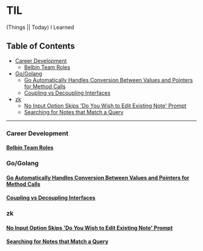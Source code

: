 # TIL

(Things || Today) I Learned

## Table of Contents

<!-- vim-markdown-toc GFM -->

* [Career Development](#career-development)
    * [Belbin Team Roles](#belbin-team-roles)
* [Go/Golang](#gogolang)
    * [Go Automatically Handles Conversion Between Values and Pointers for Method Calls](#go-automatically-handles-conversion-between-values-and-pointers-for-method-calls)
    * [Coupling vs Decoupling Interfaces](#coupling-vs-decoupling-interfaces)
* [zk](#zk)
    * [No Input Option Skips 'Do You Wish to Edit Existing Note' Prompt](#no-input-option-skips-do-you-wish-to-edit-existing-note-prompt)
    * [Searching for Notes that Match a Query](#searching-for-notes-that-match-a-query)

<!-- vim-markdown-toc -->

---

### Career Development

#### [Belbin Team Roles](./career-development/belbin-team-roles.md)

### Go/Golang

#### [Go Automatically Handles Conversion Between Values and Pointers for Method Calls](./go/go-automatically-handles-conversion-between-values-and-pointers-for-method-calls.md)

#### [Coupling vs Decoupling Interfaces](./go/coupling-vs-decoupling-interfaces.md)

### zk

#### [No Input Option Skips 'Do You Wish to Edit Existing Note' Prompt](./zk/no-input-option-skips-do-you-wish-to-edit-existing-note-prompt.md)

#### [Searching for Notes that Match a Query](./zk/searching-for-notes-that-match-a-query.md)
